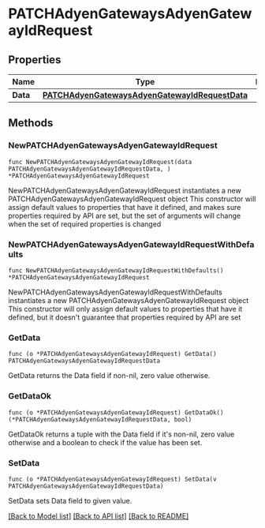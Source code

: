 # PATCHAdyenGatewaysAdyenGatewayIdRequest

## Properties

Name | Type | Description | Notes
------------ | ------------- | ------------- | -------------
**Data** | [**PATCHAdyenGatewaysAdyenGatewayIdRequestData**](PATCHAdyenGatewaysAdyenGatewayIdRequestData.md) |  | 

## Methods

### NewPATCHAdyenGatewaysAdyenGatewayIdRequest

`func NewPATCHAdyenGatewaysAdyenGatewayIdRequest(data PATCHAdyenGatewaysAdyenGatewayIdRequestData, ) *PATCHAdyenGatewaysAdyenGatewayIdRequest`

NewPATCHAdyenGatewaysAdyenGatewayIdRequest instantiates a new PATCHAdyenGatewaysAdyenGatewayIdRequest object
This constructor will assign default values to properties that have it defined,
and makes sure properties required by API are set, but the set of arguments
will change when the set of required properties is changed

### NewPATCHAdyenGatewaysAdyenGatewayIdRequestWithDefaults

`func NewPATCHAdyenGatewaysAdyenGatewayIdRequestWithDefaults() *PATCHAdyenGatewaysAdyenGatewayIdRequest`

NewPATCHAdyenGatewaysAdyenGatewayIdRequestWithDefaults instantiates a new PATCHAdyenGatewaysAdyenGatewayIdRequest object
This constructor will only assign default values to properties that have it defined,
but it doesn't guarantee that properties required by API are set

### GetData

`func (o *PATCHAdyenGatewaysAdyenGatewayIdRequest) GetData() PATCHAdyenGatewaysAdyenGatewayIdRequestData`

GetData returns the Data field if non-nil, zero value otherwise.

### GetDataOk

`func (o *PATCHAdyenGatewaysAdyenGatewayIdRequest) GetDataOk() (*PATCHAdyenGatewaysAdyenGatewayIdRequestData, bool)`

GetDataOk returns a tuple with the Data field if it's non-nil, zero value otherwise
and a boolean to check if the value has been set.

### SetData

`func (o *PATCHAdyenGatewaysAdyenGatewayIdRequest) SetData(v PATCHAdyenGatewaysAdyenGatewayIdRequestData)`

SetData sets Data field to given value.



[[Back to Model list]](../README.md#documentation-for-models) [[Back to API list]](../README.md#documentation-for-api-endpoints) [[Back to README]](../README.md)


